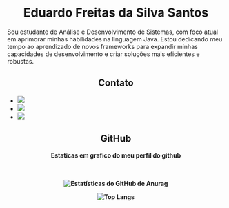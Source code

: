 
# <center>Eduardo Freitas da Silva Santos

Sou estudante de Análise e Desenvolvimento de Sistemas, com foco atual em aprimorar minhas habilidades na linguagem Java. Estou dedicando meu tempo ao aprendizado de novos frameworks para expandir minhas capacidades de desenvolvimento e criar soluções mais eficientes e robustas.

## <center>Contato

<ul>
    <li><a href="mailto:eduardofreitasfr@gmail.com">
       <img src="https://img.shields.io/badge/Gmail-D14836?style=for-the-badge&logo=gmail&logoColor=white">
    </a></li>
    <li><a href="https://github.com/sync-BR/">
      <img src="https://img.shields.io/badge/GitHub-100000?style=for-the-badge&logo=github&logoColor=white">
    </a></li>
    <li><a href="https://www.linkedin.com/in/eduardisync/">
      <img src="https://img.shields.io/badge/-LinkedIn-%230077B5?style=for-the-badge&logo=linkedin&logoColor=white">
    </a></li>

</ul>

## <center><Strong>GitHub</String>
<center>Estaticas em grafico do meu perfil do github
<br>
<br>
<br>
<div class="git"> 

![Estatísticas do GitHub de Anurag](https://github-readme-stats.vercel.app/api?username=Sync-br&show_icons=true&bg_color=00000000)

![Top Langs](https://github-readme-stats.vercel.app/api/top-langs/?username=sync-br&layout=compact&bg_color=00000000)

<div>
